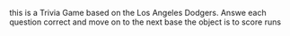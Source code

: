 this is a Trivia Game based on the Los Angeles Dodgers.
Answe each question correct and move on to the next base
the object is to score runs